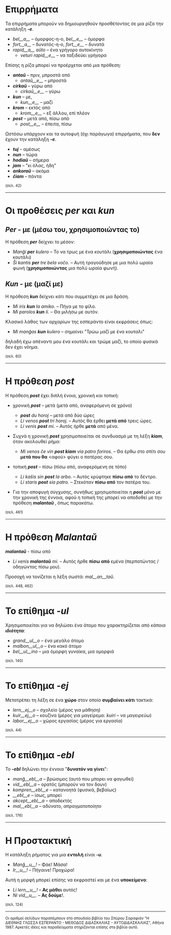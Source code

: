 # __Επιρρήματα__  
  
Τα επιρρήματα μπορούν να δημιουργηθούν προσθέτοντας σε μια ρίζα την κατάληξη *__-e__*.  
  
- *bel__a__* – όμορφος-η-ο, *bel__e__* – όμορφα
- *fort__a__* – δυνατός-η-ο, *fort__e__* – δυνατά
- *rapid__a__ aŭto* – ένα γρήγορο αυτοκίνητο
	- *veturi rapid__e__* – να ταξιδεύει γρήγορα

Επίσης η ρίζα μπορεί να προέρχεται από μια πρόθεση:  

- *__antaŭ__* – πριν, μπροστά από
	- *antaŭ__e__* – μπροστά
- *__cirkaŭ__* – γύρω από
	- *cirkaŭ__e__* – γύρω
- *__kun__* – με,
	- *kun__e__* – μαζί
- *__krom__* – εκτός από
	- *krom__e__* – εξ άλλου, επί πλέον
- *__post__* – μετά από, πίσω από
	- *post__e__* – έπειτα, πίσω
  
Ωστόσω υπάρχουν και τα αυτοφυή (όχι παράγωγα) επιρρήματα, που __δεν__ έχουν την κατάληξη *__-e__*.  

- *__tuj__* – αμέσως
- *__nun__* – τώρα
- *__hodiaŭ__* – σήμερα
- *__jam__* – "κι όλας, ήδη"
- *__ankoraŭ__* – ακόμα
- *__ĉiam__* – πάντα

<sub>(σελ. 42)</sub>

---

# Οι προθέσεις *__per__* και *__kun__*  
  
## *__Per__* - με (μέσω του, χρησιμοποιώντας το)  
  
Η πρόθεση *__per__* δείχνει το μέσον:  
  
- *Manĝi __per__ kulero* – Το να τρως με ένα κουτάλι (__χρησιμοποιώντας__ ένα κουτάλι)
- *Ŝi kantis __per__ tre bela voĉo.* – Αυτή τραγούδησε με μια πολύ ωραία φωνή (__χρησιμοποιώντας__ μια πολύ ωραία φωνή).
  
## *__Kun__* - με (μαζί με)        
  
Η πρόθεση *__kun__* δείχνει κάτι που συμμετέχει σε μια δράση.  
  
- *Mi iris __kun__ la amiko.*    – Πήγα με το φίλο.
- *Mi parolos __kun__ li.*       – Θα μιλήσω με αυτόν.
  
Κλασικό λάθος των αρχαρίων της εσπεράντο είναι εκφράσεις όπως:  
  
- *Mi manĝas __kun__ kulero* – σημαίνει "Τρώω μαζί με ένα κουταλι"
  
δηλαδή έχω απέναντι μου ένα κουτάλι και τρώμε μαζί, το οποίο φυσικά δεν έχει νόημα.  
  
<sub>(σελ. 60)</sub>
  
---
  
# Η πρόθεση *__post__*  

Η πρόθεση *__post__* έχει διπλή ένοια, χρονική και τοπική:  

- χρονική *__post__* – μετά (μετά από, αναφερόμενη σε χρόνο)
  
	- *__post__ du horoj* – μετά από δύο ώρες
	- *Li venos __post__ tri horoj.* – Αυτός θα έρθει __μετά από__ τρεις ώρες.
	- *Li venis __post__ mi.*   – Αυτός ήρθε __μετά__ από μένα.
  
- Συχνά η χρονική *__post__* χρησιμοποιείται σε συνδυασμό με τη λέξη *__kiam__*, όταν ακολουθεί ρήμα:
  
	- *Mi venos ĉe vin __post kiam__ via patro foriros.* – Θα έρθω στο σπίτι σου __μετά που θα__ <αφού> φύγει ο πατέρας σου.

- τοπική *__post__* – πίσω (πίσω από, αναφερόμενη σε τόπο)  
  
	- *Li kaŝis sin  __post__ la arbo.* – Αυτός κρύφτηκε __πίσω από__ το δέντρο.
	- *Li staris  __post__ sia patro.* – Στεκόταν __πίσω από__ τον πατέρα του.
  
- Για την αποφυγή σύγχυσης, συνήθως χρησιμοποιείται η *__post__* μόνο με την χρονική της έννοια, αφού η τοπική της μπορεί να αποδοθεί με την πρόθεση *__malantaŭ__* , όπως παρακάτω.
  
<sub>(σελ. 461)</sub>

---

# Η πρόθεση *__Malantaŭ__* 

*__malantaŭ__* - πίσω από

- *Li venis __malantaŭ__ mi.* – Αυτός ήρθε __πίσω από__ εμένα (περπατώντας / οδηγώντας πίσω μου).
  
Προσοχή να τονίζεται η λέξη σωστά: *mal__an__taŭ*. 

<sub>(σελ. 448, 462)</sub>

--- 
# Το επίθημα *__-ul__* 

Χρησιμοποιείται για να δηλώσει ένα άτομο που χαρακτηρίζεται από κάποια *__ιδιότητα__*:
  
- *grand__ul__o*  – ένα μεγάλο άτομο
- *malbon__ul__o* – ένα κακό άτομο
- *bel__ul__ino*  – μια όμορφη γυναίκα, μια ομορφιά
  
<sub>(σελ. 140)</sub>

---

# Το επίθημα *__-ej__* 
  
Μετατρέπει τη λέξη σε ένα __χώρο__ στον οποίο __συμβαίνει κάτι__ τακτικά:
  
- *lern__ej__o*  – σχολείο (μέρος για μάθηση)
- *kuir__ej__o*  – κουζίνα (μέρος για μαγείρεμα: *kuiri* – να μαγειρεύω)
- *labor__ej__o* – χώρος εργασίας (μέρος για εργασία)
  
<sub>(σελ. 44)</sub>
  
---
  
# Το επίθημα *__-ebl__*   
  
Το *__-ebl__* δηλώνει την έννοια "__δυνατόν να γίνει__":  
    
- *manĝ__ebl__a* – βρώσιμος (αυτό που μπορει να φαγωθεί)
- *vid__ebl__a* – ορατός (μπορούν να τον δουν)
- *kompren__ebl__e* – κατανοητά (φυσικά, βεβαίως)
- *__ebl__e* – ίσως, μπορεί
- *akcept__ebl__a* – αποδεκτός
- *mal__ebl__a* – αδύνατο, απραγματοποίητο
  
<sub>(σελ. 176)</sub>
  
---
  
# __Η Προστακτική__  
  
Η κατάληξη ρήματος για μια __εντολή__ είναι *__-u__*.  
  
- *Manĝ__u__!*   – Φάε! Μάσα!
- *Ir__u__!*   – Πήγαινε! Προχώρα!
  
Αυτή η μορφή μπορεί επίσης να εκφραστεί και με ένα __υποκείμενο__:  
  
- *Li lern__u__!* – __Ας μάθει__ αυτός!
- *Ni vid__u__.*  – __Ας δούμε__!.
  
<sub>(σελ. 124)</sub>

--- 

<sub>Οι αριθμοί σελίδων παραπέμπουν στο σπουδαίο βιβλίο του Σπύρου Σαραφιάν "Η ΔΙΕΘΝΗΣ ΓΛΩΣΣΑ ΕΣΠΕΡΑΝΤΟ - ΜΕΘΟΔΟΣ ΔΙΔΑΣΚΑΛΙΑΣ - ΑΥΤΟΔΙΔΑΣΚΑΛΙΑΣ", Αθήνα 1987. Αρκετές ιδέες και παραδείγματα στηρίζονται επίσης στο βιβλίο αυτό.</sub>
